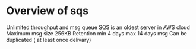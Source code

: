 # Overview of sqs

Unlimited throughput and msg queue
SQS is an oldest server in AWS cloud
Maximum msg size 256KB
Retention min 4 days max 14 days
msg Can be duplicated ( at least once delivary)
